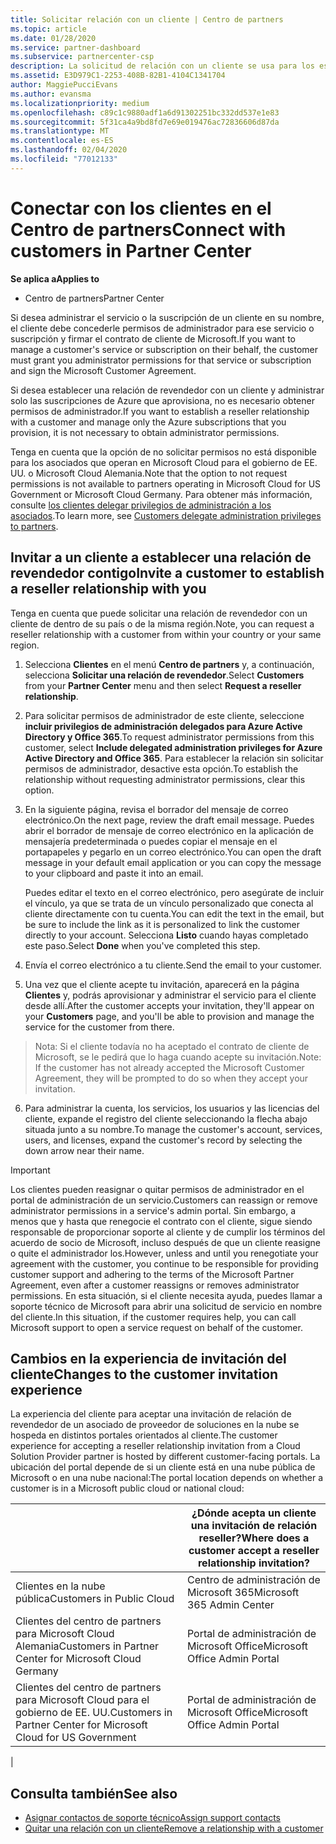 ```yaml
---
title: Solicitar relación con un cliente | Centro de partners
ms.topic: article
ms.date: 01/28/2020
ms.service: partner-dashboard
ms.subservice: partnercenter-csp
description: La solicitud de relación con un cliente se usa para los escenarios multipartner y multicanal. También es útil si un cliente quita tus privilegios de administrador delegado y necesitas restaurarlos para proporcionar aprovisionamiento o soporte técnico.
ms.assetid: E3D979C1-2253-408B-82B1-4104C1341704
author: MaggiePucciEvans
ms.author: evansma
ms.localizationpriority: medium
ms.openlocfilehash: c89c1c9880adf1a6d91302251bc332dd537e1e83
ms.sourcegitcommit: 5f31ca4a9bd8fd7e69e019476ac72836606d87da
ms.translationtype: MT
ms.contentlocale: es-ES
ms.lasthandoff: 02/04/2020
ms.locfileid: "77012133"
---
```

# <a name="connect-with-customers-in-partner-center"></a><span data-ttu-id="a820d-104">Conectar con los clientes en el Centro de partners</span><span class="sxs-lookup"><span data-stu-id="a820d-104">Connect with customers in Partner Center</span></span>

<span data-ttu-id="a820d-105">**Se aplica a**</span><span class="sxs-lookup"><span data-stu-id="a820d-105">**Applies to**</span></span>

-  <span data-ttu-id="a820d-106">Centro de partners</span><span class="sxs-lookup"><span data-stu-id="a820d-106">Partner Center</span></span>

<span data-ttu-id="a820d-107">Si desea administrar el servicio o la suscripción de un cliente en su nombre, el cliente debe concederle permisos de administrador para ese servicio o suscripción y firmar el contrato de cliente de Microsoft.</span><span class="sxs-lookup"><span data-stu-id="a820d-107">If you want to manage a customer's service or subscription on their behalf, the customer must grant you administrator permissions for that service or subscription and sign the Microsoft Customer Agreement.</span></span>

<span data-ttu-id="a820d-108">Si desea establecer una relación de revendedor con un cliente y administrar solo las suscripciones de Azure que aprovisiona, no es necesario obtener permisos de administrador.</span><span class="sxs-lookup"><span data-stu-id="a820d-108">If you want to establish a reseller relationship with a customer and manage only the Azure subscriptions that you provision, it is not necessary to obtain administrator permissions.</span></span>

<span data-ttu-id="a820d-109">Tenga en cuenta que la opción de no solicitar permisos no está disponible para los asociados que operan en Microsoft Cloud para el gobierno de EE. UU. o Microsoft Cloud Alemania.</span><span class="sxs-lookup"><span data-stu-id="a820d-109">Note that the option to not request permissions is not available to partners operating in Microsoft Cloud for US Government or Microsoft Cloud Germany.</span></span> <span data-ttu-id="a820d-110">Para obtener más información, consulte [los clientes delegar privilegios de administración a los asociados](https://docs.microsoft.com/partner-center/customers_revoke_admin_privileges).</span><span class="sxs-lookup"><span data-stu-id="a820d-110">To learn more, see [Customers delegate administration privileges to partners](https://docs.microsoft.com/partner-center/customers_revoke_admin_privileges).</span></span>


## <a name="invite-a-customer-to-establish-a-reseller-relationship-with-you"></a><span data-ttu-id="a820d-111">Invitar a un cliente a establecer una relación de revendedor contigo</span><span class="sxs-lookup"><span data-stu-id="a820d-111">Invite a customer to establish a reseller relationship with you</span></span>

<span data-ttu-id="a820d-112">Tenga en cuenta que puede solicitar una relación de revendedor con un cliente de dentro de su país o de la misma región.</span><span class="sxs-lookup"><span data-stu-id="a820d-112">Note, you can request a reseller relationship with a customer from within your country or your same region.</span></span>

1.  <span data-ttu-id="a820d-113">Selecciona **Clientes** en el menú **Centro de partners** y, a continuación, selecciona **Solicitar una relación de revendedor**.</span><span class="sxs-lookup"><span data-stu-id="a820d-113">Select **Customers** from your **Partner Center** menu and then select **Request a reseller relationship**.</span></span>

2.  <span data-ttu-id="a820d-114">Para solicitar permisos de administrador de este cliente, seleccione **incluir privilegios de administración delegados para Azure Active Directory y Office 365**.</span><span class="sxs-lookup"><span data-stu-id="a820d-114">To request administrator permissions from this customer, select **Include delegated administration privileges for Azure Active Directory and Office 365**.</span></span> <span data-ttu-id="a820d-115">Para establecer la relación sin solicitar permisos de administrador, desactive esta opción.</span><span class="sxs-lookup"><span data-stu-id="a820d-115">To establish the relationship without requesting administrator permissions, clear this option.</span></span> 

3.  <span data-ttu-id="a820d-116">En la siguiente página, revisa el borrador del mensaje de correo electrónico.</span><span class="sxs-lookup"><span data-stu-id="a820d-116">On the next page, review the draft email message.</span></span> <span data-ttu-id="a820d-117">Puedes abrir el borrador de mensaje de correo electrónico en la aplicación de mensajería predeterminada o puedes copiar el mensaje en el portapapeles y pegarlo en un correo electrónico.</span><span class="sxs-lookup"><span data-stu-id="a820d-117">You can open the draft message in your default email application or you can copy the message to your clipboard and paste it into an email.</span></span> 

    <span data-ttu-id="a820d-118">Puedes editar el texto en el correo electrónico, pero asegúrate de incluir el vínculo, ya que se trata de un vínculo personalizado que conecta al cliente directamente con tu cuenta.</span><span class="sxs-lookup"><span data-stu-id="a820d-118">You can edit the text in the email, but be sure to include the link as it is personalized to link the customer directly to your account.</span></span> <span data-ttu-id="a820d-119">Selecciona **Listo** cuando hayas completado este paso.</span><span class="sxs-lookup"><span data-stu-id="a820d-119">Select **Done** when you've completed this step.</span></span>

3.  <span data-ttu-id="a820d-120">Envía el correo electrónico a tu cliente.</span><span class="sxs-lookup"><span data-stu-id="a820d-120">Send the email to your customer.</span></span>

5.  <span data-ttu-id="a820d-121">Una vez que el cliente acepte tu invitación, aparecerá en la página **Clientes** y, podrás aprovisionar y administrar el servicio para el cliente desde allí.</span><span class="sxs-lookup"><span data-stu-id="a820d-121">After the customer accepts your invitation, they'll appear on your **Customers** page, and you'll be able to provision and manage the service for the customer from there.</span></span>

><span data-ttu-id="a820d-122">Nota: Si el cliente todavía no ha aceptado el contrato de cliente de Microsoft, se le pedirá que lo haga cuando acepte su invitación.</span><span class="sxs-lookup"><span data-stu-id="a820d-122">Note: If the customer has not already accepted the Microsoft Customer Agreement, they will be prompted to do so when they accept your invitation.</span></span> 
 
6.  <span data-ttu-id="a820d-123">Para administrar la cuenta, los servicios, los usuarios y las licencias del cliente, expande el registro del cliente seleccionando la flecha abajo situada junto a su nombre.</span><span class="sxs-lookup"><span data-stu-id="a820d-123">To manage the customer's account, services, users, and licenses, expand the customer's record by selecting the down arrow near their name.</span></span>


> [!IMPORTANT]  
> <span data-ttu-id="a820d-124">Los clientes pueden reasignar o quitar permisos de administrador en el portal de administración de un servicio.</span><span class="sxs-lookup"><span data-stu-id="a820d-124">Customers can reassign or remove administrator permissions in a service's admin portal.</span></span> <span data-ttu-id="a820d-125">Sin embargo, a menos que y hasta que renegocie el contrato con el cliente, sigue siendo responsable de proporcionar soporte al cliente y de cumplir los términos del acuerdo de socio de Microsoft, incluso después de que un cliente reasigne o quite el administrador los.</span><span class="sxs-lookup"><span data-stu-id="a820d-125">However, unless and until you renegotiate your agreement with the customer, you continue to be responsible for providing customer support and adhering to the terms of the Microsoft Partner Agreement, even after a customer reassigns or removes administrator permissions.</span></span> <span data-ttu-id="a820d-126">En esta situación, si el cliente necesita ayuda, puedes llamar a soporte técnico de Microsoft para abrir una solicitud de servicio en nombre del cliente.</span><span class="sxs-lookup"><span data-stu-id="a820d-126">In this situation, if the customer requires help, you can call Microsoft support to open a service request on behalf of the customer.</span></span>

## <a name="changes-to-the-customer-invitation-experience"></a><span data-ttu-id="a820d-127">Cambios en la experiencia de invitación del cliente</span><span class="sxs-lookup"><span data-stu-id="a820d-127">Changes to the customer invitation experience</span></span>

<span data-ttu-id="a820d-128">La experiencia del cliente para aceptar una invitación de relación de revendedor de un asociado de proveedor de soluciones en la nube se hospeda en distintos portales orientados al cliente.</span><span class="sxs-lookup"><span data-stu-id="a820d-128">The customer experience for accepting a reseller relationship invitation from a Cloud Solution Provider partner is hosted by different customer-facing portals.</span></span> <span data-ttu-id="a820d-129">La ubicación del portal depende de si un cliente está en una nube pública de Microsoft o en una nube nacional:</span><span class="sxs-lookup"><span data-stu-id="a820d-129">The portal location depends on whether a customer is in a Microsoft public cloud or national cloud:</span></span> 

|  | <span data-ttu-id="a820d-130">¿Dónde acepta un cliente una invitación de relación reseller?</span><span class="sxs-lookup"><span data-stu-id="a820d-130">Where does a customer accept a reseller relationship invitation?</span></span> |
|---------|---------
| <span data-ttu-id="a820d-131">Clientes en la nube pública</span><span class="sxs-lookup"><span data-stu-id="a820d-131">Customers in Public Cloud</span></span> | <span data-ttu-id="a820d-132">Centro de administración de Microsoft 365</span><span class="sxs-lookup"><span data-stu-id="a820d-132">Microsoft 365 Admin Center</span></span> |
| <span data-ttu-id="a820d-133">Clientes del centro de partners para Microsoft Cloud Alemania</span><span class="sxs-lookup"><span data-stu-id="a820d-133">Customers in Partner Center for Microsoft Cloud Germany</span></span> | <span data-ttu-id="a820d-134">Portal de administración de Microsoft Office</span><span class="sxs-lookup"><span data-stu-id="a820d-134">Microsoft Office Admin Portal</span></span> |
| <span data-ttu-id="a820d-135">Clientes del centro de partners para Microsoft Cloud para el gobierno de EE. UU.</span><span class="sxs-lookup"><span data-stu-id="a820d-135">Customers in Partner Center for Microsoft Cloud for US Government</span></span> | <span data-ttu-id="a820d-136">Portal de administración de Microsoft Office</span><span class="sxs-lookup"><span data-stu-id="a820d-136">Microsoft Office Admin Portal</span></span> |
|

## <a name="see-also"></a><span data-ttu-id="a820d-137">Consulta también</span><span class="sxs-lookup"><span data-stu-id="a820d-137">See also</span></span>

- [<span data-ttu-id="a820d-138">Asignar contactos de soporte técnico</span><span class="sxs-lookup"><span data-stu-id="a820d-138">Assign support contacts</span></span>](assign-support-contacts.md)
- [<span data-ttu-id="a820d-139">Quitar una relación con un cliente</span><span class="sxs-lookup"><span data-stu-id="a820d-139">Remove a relationship with a customer</span></span>](remove-a-relationship.md)
